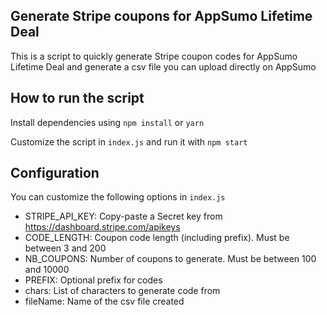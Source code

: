 ## Generate Stripe coupons for AppSumo Lifetime Deal

This is a script to quickly generate Stripe coupon codes for AppSumo Lifetime Deal and generate a csv file you can upload directly on AppSumo

## How to run the script

Install dependencies using `npm install` or `yarn`

Customize the script in `index.js` and run it with `npm start`

## Configuration

You can customize the following options in `index.js`

- STRIPE_API_KEY: Copy-paste a Secret key from https://dashboard.stripe.com/apikeys
- CODE_LENGTH: Coupon code length (including prefix). Must be between 3 and 200
- NB_COUPONS: Number of coupons to generate. Must be between 100 and 10000
- PREFIX: Optional prefix for codes
- chars: List of characters to generate code from
- fileName: Name of the csv file created
